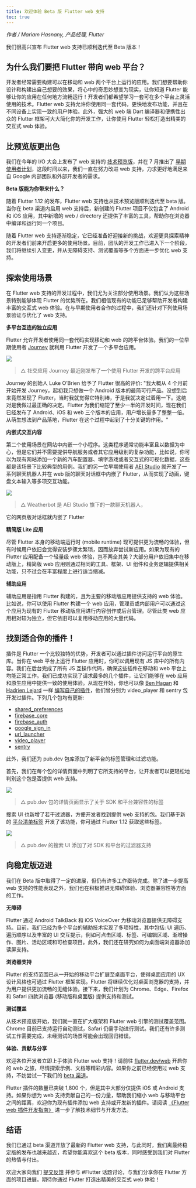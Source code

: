 ```yaml
---
title: 欢迎体验 Beta 版 Flutter web 支持
toc: true
---
```


*作者 / Mariam Hasnany, 产品经理, Flutter*

我们很高兴宣布 Flutter web 支持已顺利迭代至 Beta 版本！

## **为什么我们要把 Flutter 带向 web 平台？**

开发者经常需要构建可以在移动和 web 两个平台上运行的应用。我们想要帮助你设计和构建出自己想要的效果，将心中的奇思妙想变为现实，让你知道 Flutter 能够让你的应用在任何地方流畅运行！开发者们都希望学习一套可在多个平台上灵活使用的技术。Flutter web 支持允许你使用同一套代码，更快地发布功能，并且在不同设备上实现一致的用户体验。此外，强大的 web 端 Dart 编译器和便携性出众的 Flutter 框架可大大简化你的开发工作，让你使用 Flutter 轻松打造出精美的交互式 web 体验。

## **比预览版更出色**

我们在今年的 I/O 大会上发布了 web 支持的 [技术预览版](https://mp.weixin.qq.com/s/trNhd1CI1gBBDtmVGdeI6g)，并在 7 月推出了 [早期使用者计划](https://medium.com/flutter/flutter-for-web-early-adopter-program-now-open-9f1fb146e4c4)，这段时间以来，我们一直在努力改进 web 支持，力求更好地满足来自 Google 内部团队和外部开发者的需求。

**Beta 版能为你带来什么？**

随着 Flutter 1.12 的发布，Flutter web 支持也从技术预览版顺利迭代至 beta 版。当你在 beta 渠道内启用 web 支持后，新创建的 Flutter 项目不仅包含了 Android 和 iOS 应用，其中新增的 web / directory 还提供了丰富的工具，帮助你在浏览器中编译和运行同一个项目。

随着 Flutter web 支持逐渐稳定，它已经准备好迎接新的挑战，欢迎更具探索精神的开发者们前来开启更多的使用场景。目前，团队的开发工作已进入下一个阶段，我们将继续引入变更，并从无障碍支持、测试覆盖等多个方面进一步优化 web 支持。

## **探索使用场景**

在 Flutter web 支持的开发过程中，我们尤为关注部分使用场景。我们认为这些场景特别能够体现 Flutter 的优势所在。我们相信现有的功能已足够帮助开发者构建丰富的交互式 web 体验。在与早期使用者合作的过程中，我们还针对下列使用场景验证与优化了 web 支持。

**多平台互连的独立应用**

Flutter 允许开发者使用同一套代码实现移动和 web 的跨平台体验。我们的一位早期使用者 [Journey](https://startyourjourney.io/) 就利用 Flutter 开发了一个多平台应用。

![]({{site.flutter-files-cn}}/posts/images/2021/05/vMoskP.png)

> △ 社交应用 Journey 最近刚发布了一个使用 Flutter 开发的跨平台应用

Journey 的创始人 Luke O’Brien 给予了 Flutter 很高的评价: "我大概从 4 个月前开始开发 Journey，起初我只想做一个 Android 版本的最简可行产品。没想到后来竟然发现了 Flutter，当时我就觉得它特别棒，于是我就决定试着用一下。这绝对是我做过最正确的决定。Flutter 为我们缩短了至少一半的开发时间，现在我们已经发布了 Android、iOS 和 web 三个版本的应用，用户增长量多了整整一倍。从萌生想法到产品落地，Flutter 在这个过程中起到了十分关键的作用。"

**内嵌式交互内容**

第二个使用场景在网站中内嵌一个小程序。这类程序通常功能丰富且以数据为中心，但是它们并不需要提供导航服务或者其它应用级别的复杂功能，比如说，你可以为现有网站添加一个新的汽车配置器、填字游戏或者交互式的可视化数据，这些都是该场景下比较典型的用例。我们的另一位早期使用者 [AEI Studio](https://studio.aei.dev/showcase/) 就开发了一系列聊天机器人并在 web 版的聊天对话框中内嵌了 Flutter，从而实现了动画，键盘文本输入等多项交互功能。

![]({{site.flutter-files-cn}}/posts/images/2021/05/2bGkk6.png)

> △ Weatherbot 是 AEI Studio 旗下的一款聊天机器人，

它的网页版对话框就内嵌了 Flutter

**精简版 Lite 应用**

尽管 Flutter 本身的移动端运行时 (mobile runtime) 现可提供更为流畅的体验，但有时候用户依旧会觉得安装步骤太繁琐，因而放弃尝试新应用。如果为现有的 Flutter 应用配备一个轻量级 web 体验，岂不两全其美？大部分用户依旧集中在移动版上，精简版 web 应用则通过相同的工具、框架、UI 组件和业务逻辑提供相关功能，只不过会在丰富程度上进行适当缩减。

**辅助应用**

辅助应用是指用 Flutter 构建的，且为主要的移动版应用提供支持的 web 体验。比如说，你可以使用 Flutter 构建一个 web 应用，管理员或内部用户可以通过这个应用为现有的 Flutter 移动版应用进行内容创作或后台管理。尽管此类 web 应用相对较为独立，但它依旧可以复用移动应用的大量代码。

## **找到适合你的插件！**

插件是 Flutter 一个比较独特的优势，开发者可以通过插件访问运行平台的原生库。当你在 web 平台上运行 Flutter 应用时，你可以调用现有 JS 库中的所有内容。我们在后台完成了所有 JS 互操作代码，确保这些插件在移动和 web 平台上均能正常工作。我们已成功实现了请求最多的几个插件，让它们能够在 web 应用和原生应用中提供一致的使用体验。从现在开始，你也可以像 [Ben Hagan](https://github.com/cbenhagen) 和 [Hadrien Lejard](https://github.com/lejard-h) 一样 [编写自己的插件](https://medium.com/flutter/how-to-write-a-flutter-web-plugin-5e26c689ea1)，他们曾分别为 video_player 和 sentry 包开发过插件。下列几个包均有更新:

* [shared_preferences](https://pub.dev/packages/shared_preferences)
* [firebase_core](https://pub.dev/packages/firebase_core)
* [firebase_auth](https://pub.dev/packages/firebase_auth)
* [google_sign_in](https://pub.dev/packages/google_sign_in)
* [url_launcher](https://pub.dev/packages/url_launcher)
* [video_player](https://pub.dev/packages/video_player)
* [sentry](https://pub.dev/packages/sentry)

此外，我们还为 pub.dev 包库添加了新平台的标签管理和过滤功能。

首先，我们在每个包的详情页面中列明了它所支持的平台，让开发者可以更轻松地判别这个包是否提供 web 支持。

![]({{site.flutter-files-cn}}/posts/images/2021/05/taG3uH.png)

> △ pub.dev 包的详情页面显示了关于 SDK 和平台兼容性的标签

搜索 UI 也新增了若干过滤器，方便开发者找到提供 web 支持的包。我们基于新的 [平台清单标签](https://flutter.dev/docs/development/packages-and-plugins/developing-packages#plugin-platforms) 开发了该功能，你可通过 Flutter 1.12 获取这些标签。

![]({{site.flutter-files-cn}}/posts/images/2021/05/UxFyg9.png)

> △ pub.dev 的搜索 UI 添加了对 SDK 和平台的过滤器支持

## **向稳定版迈进**

我们在 Beta 版中取得了一定的进展，但仍有许多工作亟待完成。除了进一步提高 web 支持的性能表现之外，我们也在积极推进无障碍体验、浏览器兼容性等方面的工作。

**无障碍**

Flutter 通过 Android TalkBack 和 iOS VoiceOver 为移动浏览器提供无障碍支持。目前，我们已经为多个平台的辅助技术实现了多项特性，其中包括: UI 遍历、遍历顺序以及丰富的 UI 交互提示，例如可点击区域、标签、可编辑区域、渐增操作、图片、活动区域和可检查项目。此外，我们还在研究如何为桌面端浏览器添加读屏支持。

**浏览器支持**

Flutter 的支持范围已从一开始的移动平台扩展至桌面平台，使得桌面应用的 UX 设计风格也可通过 Flutter 框架实现。Flutter 将继续优化对桌面浏览器的支持，并为用户提供更加流畅的无缝体验。接下来，我们计划为 Chrome、Edge、Firefox 和 Safari 四款浏览器 (移动版和桌面版) 提供支持和测试。

**测试覆盖**

从技术预览版开始，我们就一直在扩大框架和 Flutter web 引擎的测试覆盖范围。Chrome 目前已支持运行自动测试，Safari 仍需手动进行测试。我们还有许多测试工作需要完成，未经测试的场景可能会出现回归错误。

**体验、贡献与分享**

欢迎各位开发者立即上手体验 Flutter web 支持！请前往 [flutter.dev/web](https://flutter.dev/web) 开启你的 web 之旅，尽情探索示例、文档等精彩内容。如果你之前已经使用过 web 支持，不妨尝试一下我们的 [beta 渠道](https://github.com/flutter/flutter/wiki/Flutter-build-release-channels)。

Flutter 插件的数量已突破 1,800 个，但是其中大部分仅提供 iOS 或 Android 支持。如果你想为 web 支持贡献自己的一份力量，帮助我们缩小 web 与移动平台之间的距离，欢迎你为现有插件添加 web 支持或开发新的插件。请阅读 [《Flutter web 插件开发指南》](https://medium.com/flutter/how-to-write-a-flutter-web-plugin-5e26c689ea1) 进一步了解技术细节与开发方法。

## **结语**

我们已通过 beta 渠道开放了最新的 Flutter web 支持，与此同时，我们离最终稳定版的发布也越来越近，希望你能喜欢这个 beta 版本，同时感受到我们对 Flutter 的热情与付出。

欢迎大家向我们 [提交反馈](https://flutter.dev/community) 并参与 #Flutter 话题讨论，与我们分享你在 Flutter 方面的项目进展。期待你通过 Flutter 打造出精美的交互式 web 体验！
